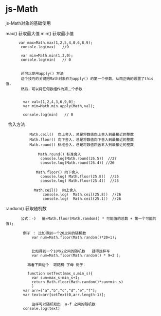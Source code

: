 # js-Math
js-Math对象的基础使用

max()  获取最大值   min() 获取最小值


          var max=Math.max(1,2,5,4,0,6,8,9);
           console.log(max)   //9

           var min=Math.min(1,3,0);
           console.log(min)   // 0
           
           
           还可以使用apply() 方法
           这个技巧的关键把Math对象作为apply() 的第一个参数，从而正确的设置了this值，
           然后，可以将任何数组作为第二个参数
           
           
           	var val=[1,2,4,3,6,9,0];
            var min=Math.min.apply(Math,val);

            console.log(min)   // 0
            
            
   舍入方法
     
               Math.ceil()  向上舍入，总是将数值向上舍入到最接近的整数
               Math.floor() 向下舍入，总是将数值向下舍入到最接近的整数
               Math.round() 标准舍入，总是将数值四舍五入到最接近的整数

                   Math.round() 标准舍入
                    console.log(Math.round(26.5))  //27
                    console.log(Math.round(26.4)) //26 

                  Math.floor() 向下舍入     
                    console.log( Math.floor(25.8))  //25
                    console.log( Math.floor(25.4))  //25  

                 Math.ceil()  向上舍入
                     console.log(  Math.ceil(25.8))  //26
                     console.log(  Math.ceil(25.1))  //26  
            
random() 获取随机数

		   公式：-》  值=Math.floor(Math.random() * 可能值的总数 + 第一个可能的值);

		    例子 ： 比如得到一个20之间的随机数
			    var num=Math.floor(Math.random()*20+1);


			    比如得到一个10与2之间的随机数   就得这样写
			    var num=Math.floor(Math.random() * 9+2 );

		      再看下面这个  取随机 字母 例子：

			  function setText(max_s,min_s){
			    var sun=max_s-min_s+1;
			    return Math.floor(Math.random()*sun+min_s)
			    }	
			var arr=["a","b","c","d","e","f"];
			var text=arr[setText(0,arr.length-1)];

			    这样可以随机取出  a-f 之间的随机数
			console.log(text)
                    
